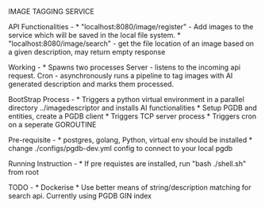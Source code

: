 IMAGE TAGGING SERVICE

API Functionalities - 
    * "localhost:8080/image/register" - Add images to the service which will be saved in the local file system.
    * "localhost:8080/image/search" - get the file location of an image based on a given description, may return empty response


Working -
    * Spawns two processes
        Server - listens to the incoming api request.
        Cron - asynchronously runs a pipeline to tag images with AI generated description and marks them processed.

BootStrap Process - 
    * Triggers a python virtual environment in a parallel directory ../imagedescriptor and installs AI functionalities
    * Setup PGDB and entities, create a PGDB client
    * Triggers TCP server process
    * Triggers cron on a seperate GOROUTINE

Pre-requisite - 
    * postgres, golang, Python, virtual env should be installed
    * change ./configs/pgdb-dev.yml config to connect to your local pgdb

Running Instruction - 
    * If pre requistes are installed, run "bash ./shell.sh" from root

TODO -
    *   Dockerise
    *   Use better means of string/description matching for search api. Currently using PGDB GIN index
